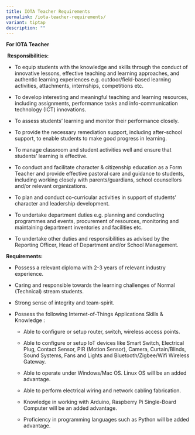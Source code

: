 ```yaml
---
title: IOTA Teacher Requirements
permalink: /iota-teacher-requirements/
variant: tiptap
description: ""
---
```

<p><strong>For IOTA Teacher</strong>
</p>
<p><strong>&nbsp;Responsibilities:</strong>
</p>
<ul data-tight="true" class="tight">
<li>
<p>To equip students with the knowledge and skills through the conduct of
innovative lessons, effective teaching and learning approaches, and authentic
learning experiences e.g. outdoor/field-based learning activities, attachments,
internships, competitions etc.</p>
</li>
<li>
<p>To develop interesting and meaningful teaching and learning resources,
including assignments, performance tasks and info-communication technology
(ICT) innovations.</p>
</li>
<li>
<p>To assess students’ learning and monitor their performance closely.</p>
</li>
<li>
<p>To provide the necessary remediation support, including after-school support,
to enable students to make good progress in learning.</p>
</li>
<li>
<p>To manage classroom and student activities well and ensure that students’
learning is effective.</p>
</li>
<li>
<p>To conduct and facilitate character &amp; citizenship education as a Form
Teacher and provide effective pastoral care and guidance to students, including
working closely with parents/guardians, school counsellors and/or relevant
organizations.</p>
</li>
<li>
<p>To plan and conduct co-curricular activities in support of students’ character
and leadership development.</p>
</li>
<li>
<p>To undertake department duties e.g. planning and conducting programmes
and events, procurement of resources, monitoring and maintaining department
inventories and facilities etc.</p>
</li>
<li>
<p>To undertake other duties and responsibilities as advised by the Reporting
Officer, Head of Department and/or School Management.</p>
</li>
</ul>
<p><strong>Requirements:</strong>
</p>
<ul data-tight="true" class="tight">
<li>
<p>Possess a relevant diploma with 2-3 years of relevant industry experience.</p>
</li>
<li>
<p>Caring and responsible towards the learning challenges of Normal (Technical)
stream students.</p>
</li>
<li>
<p>Strong sense of integrity and team-spirit.</p>
</li>
<li>
<p>Possess the following Internet-of-Things Applications Skills &amp; Knowledge
:</p>
<ul data-tight="true" class="tight">
<li>
<p>Able to configure or setup router, switch, wireless access points.</p>
</li>
<li>
<p>Able to configure or setup IoT devices like Smart Switch, Electrical Plug,
Contact Sensor, PIR (Motion Sensor), Camera, Curtain/Blinds, Sound Systems,
Fans and Lights and Bluetooth/Zigbee/Wifi Wireless Gateway.</p>
</li>
<li>
<p>Able to operate under Windows/Mac OS. Linux OS will be an added advantage.</p>
</li>
<li>
<p>Able to perform electrical wiring and network cabling fabrication.</p>
</li>
<li>
<p>Knowledge in working with Arduino, Raspberry Pi Single-Board Computer
will be an added advantage.</p>
</li>
<li>
<p>Proficiency in programming languages such as Python will be added advantage.</p>
</li>
</ul>
</li>
</ul>
<p></p>